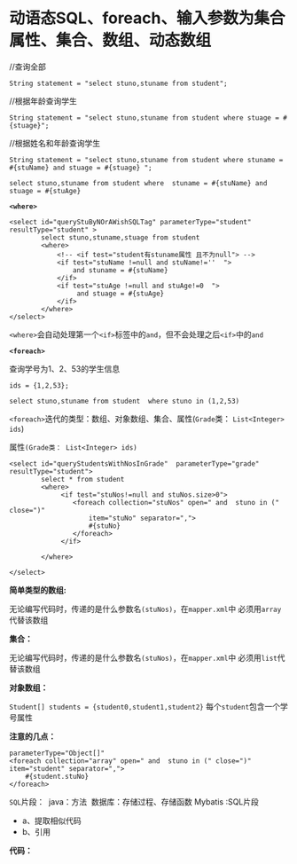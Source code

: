 # 动语态SQL、foreach、输入参数为集合属性、集合、数组、动态数组

//查询全部

`String statement = "select stuno,stuname from student";`

//根据年龄查询学生

`String statement = "select stuno,stuname from student where stuage = #{stuage}"; `


//根据姓名和年龄查询学生

```
String statement = "select stuno,stuname from student where stuname = #{stuName} and stuage = #{stuage} "; 

select stuno,stuname from student where  stuname = #{stuName} and  stuage = #{stuAge}
```



**`<where>`**

```
<select id="queryStuByNOrAWishSQLTag" parameterType="student"	resultType="student" >
		select stuno,stuname,stuage from student
		<where>
			<!-- <if test="student有stuname属性 且不为null"> -->
			<if test="stuName !=null and stuName!=''  "> 
				and stuname = #{stuName}
			</if>
			<if test="stuAge !=null and stuAge!=0  "> 
				 and stuage = #{stuAge}
			</if>
		</where>
</select>
```


`<where>`会自动处理第一个`<if>`标签中的`and`，但不会处理之后`<if>`中的`and`



**`<foreach>`**

查询学号为1、2、53的学生信息

```
ids = {1,2,53};

select stuno,stuname from student  where stuno in (1,2,53) 
```



`<foreach>`迭代的类型：数组、对象数组、集合、属性(`Grade`类： `List<Integer> ids`)

属性`(Grade类： List<Integer> ids)`


```
<select id="queryStudentsWithNosInGrade"  parameterType="grade" resultType="student">
	  	select * from student 
	  	<where>
	  		 <if test="stuNos!=null and stuNos.size>0">
	  		 	<foreach collection="stuNos" open=" and  stuno in (" close=")" 
	  		 		item="stuNo" separator=",">   
	  		 		#{stuNo}
	  		 	</foreach>
	  		 </if>
	  	
	  	</where>
	
</select>
```

**简单类型的数组:**

无论编写代码时，传递的是什么参数名`(stuNos)`，在`mapper.xml`中 必须用`array`代替该数组


**集合：**

无论编写代码时，传递的是什么参数名`(stuNos)`，在`mapper.xml`中 必须用`list`代替该数组


**对象数组：**

`Student[] students = {student0,student1,student2}`  每个`student`包含一个学号属性

**注意的几点：**

```
parameterType="Object[]" 
<foreach collection="array" open=" and  stuno in (" close=")" 			item="student" separator=",">   
	#{student.stuNo}
</foreach>

```

`SQL`片段：
​	java：方法
​	数据库：存储过程、存储函数
​	Mybatis :SQL片段 

- a、提取相似代码
- b、引用

**代码：**

